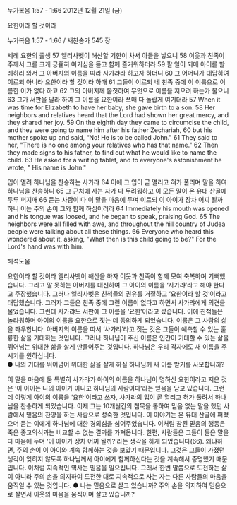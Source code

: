 누가복음 1:57 - 1:66 
2012년 12월 21일 (금)

요한이라 할 것이라



누가복음 1:57 - 1:66 / 새찬송가 545 장


세례 요한의 출생
57 엘리사벳이 해산할 기한이 차서 아들을 낳으니 58 이웃과 친족이 주께서 그를 크게 긍휼히 여기심을 듣고 함께 즐거워하더라 59 팔 일이 되매 아이를 할례하러 와서 그 아버지의 이름을 따라 사가랴라 하고자 하더니 60 그 어머니가 대답하여 이르되 아니라 요한이라 할 것이라 하매 61 그들이 이르되 네 친족 중에 이 이름으로 이름한 이가 없다 하고 62 그의 아버지께 몸짓하여 무엇으로 이름을 지으려 하는가 물으니 63 그가 서판을 달라 하여 그 이름을 요한이라 쓰매 다 놀랍게 여기더라 
57 When it was time for Elizabeth to have her baby, she gave birth to a son. 58 Her neighbors and relatives heard that the Lord had shown her great mercy, and they shared her joy. 59 On the eighth day they came to circumcise the child, and they were going to name him after his father Zechariah, 60 but his mother spoke up and said, “No! He is to be called John." 61 They said to her, "There is no one among your relatives who has that name." 62 Then they made signs to his father, to find out what he would like to name the child. 63 He asked for a writing tablet, and to everyone's astonishment he wrote, " His name is John."

입이 열려 하나님을 찬송하는 사가랴
64 이에 그 입이 곧 열리고 혀가 풀리며 말을 하여 하나님을 찬송하니 65 그 근처에 사는 자가 다 두려워하고 이 모든 말이 온 유대 산골에 두루 퍼지매 66 듣는 사람이 다 이 말을 마음에 두며 이르되 이 아이가 장차 어찌 될까 하니 이는 주의 손이 그와 함께 하심이러라
64 Immediately his mouth was opened and his tongue was loosed, and he began to speak, praising God. 65 The neighbors were all filled with awe, and throughout the hill country of Judea people were talking about all these things. 66 Everyone who heard this wondered about it, asking, "What then is this child going to be?" For the Lord's hand was with him.

해석도움





요한이라 할 것이라
엘리사벳이 해산을 하자 이웃과 친족이 함께 모여 축복하며 기뻐했습니다. 그리고 말 못하는 아버지를 대신하여 그 아이의 이름을 ‘사가랴’라고 해야 한다고 주장했습니다. 그러나 엘리사벳은 친척들의 권유를 거절하고 ‘요한이라 할 것’이라고 대답했습니다. 그러자 그들은 친족 중에 그런 이름이 없다고 하면서 사가랴에게 의견을 물었습니다. 그런데 사가랴도 서판에 그 이름을 ‘요한’이라고 썼습니다. 이에 친척들은 놀라워하며 아이의 이름을 요한으로 짓는 데 동의하게 되었습니다. 이름은 그 사람의 삶을 좌우합니다. 아버지의 이름을 따서 ‘사가랴’라고 짓는 것은 그들이 예측할 수 있는 훌륭한 삶을 기대하는 것입니다. 그러나 하나님이 주신 이름은 인간이 기대할 수 있는 삶을 뛰어넘는 위대한 삶을 살게 만들어주는 것입니다. 하나님은 우리 각자에도 새 이름을 주시기를 원하십니다.  
● 나의 기대를 뛰어넘어 위대한 삶을 살게 하실 하나님께 새 이름 받기를 사모합니까?

이 말을 마음에 둠
특별히 사가랴가 아이의 이름을 하나님이 명하신 요한이라고 지은 것은 ‘이 아이는 나의 아이가 아니고 하나님의 사람이다’라는 믿음을 담고 있습니다. 그런데 이렇게 아이의 이름을 ‘요한’이라고 쓰자, 사가랴의 입이 곧 열리고 혀가 풀려서 하나님을 찬송하게 되었습니다. 이제 그는 10개월간의 침묵을 통하여 믿음 없는 말을 했던 사람에서 믿음의 찬양을 하는 사람으로 성숙한 것입니다. 이 이야기는 온 유대 산골에 퍼졌으며 듣는 이에게 하나님에 대한 경외심을 심어주었습니다. 이처럼 참된 믿음의 행동은 죽은 종교의식과는 비교할 수 없는 결과를 가져옵니다. 한편, 사람들은 그들이 들은 말을 다 마음에 두며 ‘이 아이가 장차 어찌 될까?’라는 생각을 하게 되었습니다(66). 왜냐하면, 주의 손이 이 아이와 계속 함께하는 것을 보았기 때문입니다. 그것은 그들이 가졌던 생각이 잊히지 않도록 하나님께서 아이에게 함께하신다는 것을 계속해서 증명했기 때문입니다. 이처럼 지속적인 역사는 믿음을 일으킵니다. 그래서 한번 말씀으로 도전하는 삶이 아니라 주의 손을 의지하여 도전한 대로 지속적으로 사는 자는 다른 사람들의 마음을 움직일 수 있는 것입니다.
● 나는 믿음으로 살고 있습니까? 주의 손을 의지하여 믿음으로 살면서 이웃의 마음을 움직이며 살고 있습니까?